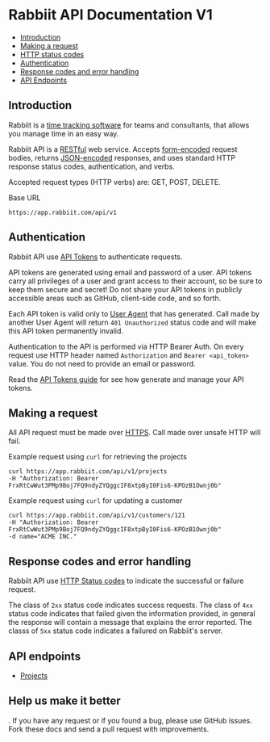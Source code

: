 # Rabbiit API Documentation V1

* [Introduction](#introduction)
* [Making a request](#make-request)
* [HTTP status codes](#http-status-codes)
* [Authentication](#authentication)
* [Response codes and error handling](#response-codes)
* [API Endpoints](#api-endpoints)

<a name="introduction"></a>
## Introduction

Rabbiit is a [time tracking software](https://rabbiit.com/) for teams and consultants,
that allows you manage time in an easy way.

Rabbiit API is a [RESTful](http://en.wikipedia.org/wiki/Representational_State_Transfer) web service.
Accepts [form-encoded](https://en.wikipedia.org/wiki/POST_(HTTP)#Use_for_submitting_web_forms) request bodies, 
returns [JSON-encoded](https://en.wikipedia.org/wiki/JSON) responses, 
and uses standard HTTP response status codes, authentication, and verbs.

Accepted request types (HTTP verbs) are: GET, POST, DELETE.

Base URL
```shell
https://app.rabbiit.com/api/v1
```

<a name="authentication"></a>
## Authentication

Rabbiit API use [API Tokens](sections/api-tokens.md) to authenticate requests. 

API tokens are generated using email and password of a user.
API tokens carry all privileges of a user 
and grant access to their account, 
so be sure to keep them secure and secret! 
Do not share your API tokens in publicly accessible areas such as GitHub, client-side code, and so forth.

Each API token is valid only to [User Agent](https://en.wikipedia.org/wiki/User_agent) that has generated. 
Call made by another User Agent will return `401 Unauthorized` status code 
and will make this API token permanently invalid.  

Authentication to the API is performed via HTTP Bearer Auth. 
On every request use HTTP header named `Authorization` and `Bearer <api_token>` value. 
You do not need to provide an email or password.

Read the [API Tokens guide](sections/api-tokens.md) for see how generate and manage your API tokens.

<a name="make-request"></a>
## Making a request

All API request must be made over [HTTPS](https://pt.wikipedia.org/wiki/Hyper_Text_Transfer_Protocol_Secure). 
Call made over unsafe HTTP will fail. 

Example request using `curl` for retrieving the projects

```shell
curl https://app.rabbiit.com/api/v1/projects
-H "Authorization: Bearer FrxRtCwWut3PMp9Boj7FQ9ndyZYQggcIF8xtpByI0Fis6-KPOzB1Ownj0b"  
```

Example request using `curl` for updating a customer

```shell
curl https://app.rabbiit.com/api/v1/customers/121
-H "Authorization: Bearer FrxRtCwWut3PMp9Boj7FQ9ndyZYQggcIF8xtpByI0Fis6-KPOzB1Ownj0b"
-d name="ACME INC."  
```

<a name="response-codes"></a>
## Response codes and error handling

Rabbiit API use [HTTP Status codes](http://en.wikipedia.org/wiki/List_of_HTTP_status_codes) to indicate the successful or failure request.
 
The class of `2xx` status code indicates success requests. 
The class of `4xx` status code indicates that failed given the information provided, 
in general the response will contain a message that explains the error reported. 
The classs of `5xx` status code indicates a failured on Rabbiit's server.

<a name="api-endpoints"></a>
## API endpoints

* [Projects](sections/projects.md)

## Help us make it better
. 
If you have any request or if you found a bug, please use GitHub issues. 
Fork these docs and send a pull request with improvements.
